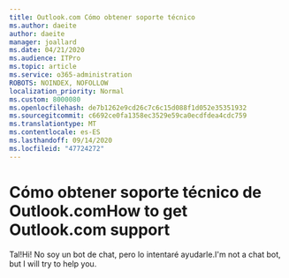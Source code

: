```yaml
---
title: Outlook.com Cómo obtener soporte técnico
ms.author: daeite
author: daeite
manager: joallard
ms.date: 04/21/2020
ms.audience: ITPro
ms.topic: article
ms.service: o365-administration
ROBOTS: NOINDEX, NOFOLLOW
localization_priority: Normal
ms.custom: 8000080
ms.openlocfilehash: de7b1262e9cd26c7c6c15d088f1d052e35351932
ms.sourcegitcommit: c6692ce0fa1358ec3529e59ca0ecdfdea4cdc759
ms.translationtype: MT
ms.contentlocale: es-ES
ms.lasthandoff: 09/14/2020
ms.locfileid: "47724272"
---
```

# <a name="how-to-get-outlookcom-support"></a><span data-ttu-id="a3980-102">Cómo obtener soporte técnico de Outlook.com</span><span class="sxs-lookup"><span data-stu-id="a3980-102">How to get Outlook.com support</span></span>

<span data-ttu-id="a3980-103">Tal!</span><span class="sxs-lookup"><span data-stu-id="a3980-103">Hi!</span></span>
<span data-ttu-id="a3980-104">No soy un bot de chat, pero lo intentaré ayudarle.</span><span class="sxs-lookup"><span data-stu-id="a3980-104">I'm not a chat bot, but I will try to help you.</span></span>


